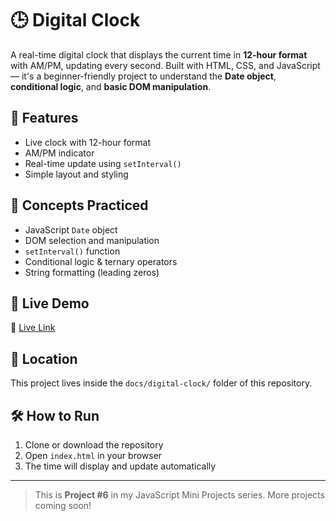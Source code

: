 # 🕒 Digital Clock

A real-time digital clock that displays the current time in **12-hour format** with AM/PM, updating every second. Built with HTML, CSS, and JavaScript — it's a beginner-friendly project to understand the **Date object**, **conditional logic**, and **basic DOM manipulation**.

## 📌 Features

- Live clock with 12-hour format
- AM/PM indicator
- Real-time update using `setInterval()`
- Simple layout and styling

## 🧠 Concepts Practiced

- JavaScript `Date` object
- DOM selection and manipulation
- `setInterval()` function
- Conditional logic & ternary operators
- String formatting (leading zeros)

## 🚀 Live Demo

🔗 [Live Link](https://aayushaggarwal06.github.io/JavaScript_Mini_Projects/digital-clock/)

## 📂 Location

This project lives inside the `docs/digital-clock/` folder of this repository.

## 🛠️ How to Run

1. Clone or download the repository
2. Open `index.html` in your browser
3. The time will display and update automatically

---

> This is **Project #6** in my JavaScript Mini Projects series. More projects coming soon!
